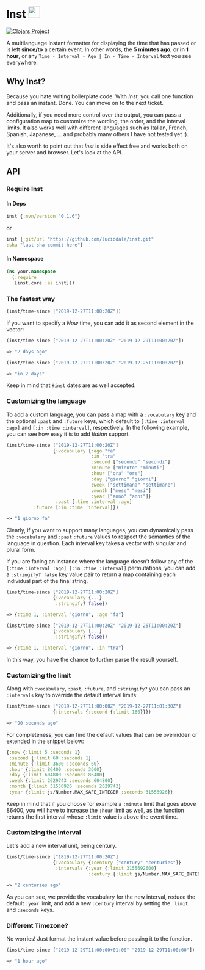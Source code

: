 # Inst <img src="https://static.thenounproject.com/png/199376-200.png" width="30"/>

[![Clojars Project](https://img.shields.io/clojars/v/inst.svg)](https://clojars.org/inst)

A multilanguage instant formatter for displaying the time that has passed or is left **since/to** a certain event.
In other words, the **5 minutes ago**, or **in 1 hour**, or any `Time - Interval - Ago | In - Time - Interval` text you see everywhere.

## Why Inst?
Because you hate writing boilerplate code. With *Inst*, you call one function and pass an instant. Done. You can move on to the next ticket.

Additionally, if you need more control over the output, you can pass a configuration map to customize the wording, the order, and the interval limits. It also works well with different languages such as Italian, French, Spanish, Japanese, ... and probably many others I have not tested yet :).

It's also worth to point out that *Inst* is side effect free and works both on your server and browser. Let's look at the API.

## API

### Require Inst

#### In Deps

```clojure
inst {:mvn/version "0.1.6"}
```

or

```clojure
inst {:git/url "https://github.com/luciodale/inst.git"
:sha "last sha commit here"}
 ```

#### In Namespace

```clojure
(ns your.namespace
  (:require
   [inst.core :as inst]))
```

### The fastest way

```clojure
(inst/time-since ["2019-12-27T11:00:20Z"])
```

If you want to specify a *Now* time, you can add it as second element in the vector:

```clojure
(inst/time-since ["2019-12-27T11:00:20Z" "2019-12-29T11:00:20Z"])

=> "2 days ago"

(inst/time-since ["2019-12-27T11:00:20Z" "2019-12-25T11:00:20Z"])

=> "in 2 days"
```

Keep in mind that `#inst` dates are as well accepted.

### Customizing the language

To add a custom language, you can pass a map with a `:vocabulary` key and the optional `:past` and `:future` keys, which default to `[:time :interval :ago]` and `[:in :time :interval]`, respectively. In the following example, you can see how easy it is to add *Italian* support.

```clojure
(inst/time-since ["2019-12-27T11:00:20Z"]
                 {:vocabulary {:ago "fa"
                               :in "tra"
                               :second ["secondo" "secondi"]
                               :minute ["minuto" "minuti"]
                               :hour ["ora" "ore"]
                               :day ["giorno" "giorni"]
                               :week ["settimana" "settimane"]
                               :month ["mese" "mesi"]
                               :year ["anno" "anni"]}
                  :past [:time :interval :ago]
		  :future [:in :time :interval]})

=> "1 giorno fa"
```

Clearly, if you want to support many languages, you can dynamically pass the `:vocabulary` and `:past` `:future` values to respect the semantics of the language in question. Each interval key takes a vector with singular and plural form.

If you are facing an instance where the language doesn't follow any of the `[:time :interval :ago] [:in :time :interval]` permutations, you can add a `:stringify? false` key value pair to return a map containing each individual part of the final string.

```clojure
(inst/time-since ["2019-12-27T11:00:20Z"]
                 {:vocabulary {...}
                  :stringify? false})

=> {:time 1, :interval "giorno", :ago "fa"}

(inst/time-since ["2019-12-27T11:00:20Z" "2019-12-26T11:00:20Z"]
                 {:vocabulary {...}
                  :stringify? false})

=> {:time 1, :interval "giorno", :in "tra"}
```

In this way, you have the chance to further parse the result yourself.

### Customizing the limit

Along with `:vocabulary`, `:past`, `:future`, and `:stringify?` you can pass an `:intervals` key to override the default interval limits:

```clojure
(inst/time-since ["2019-12-27T11:00:00Z" "2019-12-27T11:01:30Z"]
                 {:intervals {:second {:limit 160}}})

=> "90 seconds ago"
```

For completeness, you can find the default values that can be overridden or extended in the snippet below:

```clojure
{:now {:limit 5 :seconds 1}
 :second {:limit 60 :seconds 1}
 :minute {:limit 3600 :seconds 60}
 :hour {:limit 86400 :seconds 3600}
 :day {:limit 604800 :seconds 86400}
 :week {:limit 2629743 :seconds 604800}
 :month {:limit 31556926 :seconds 2629743}
 :year {:limit js/Number.MAX_SAFE_INTEGER :seconds 31556926}}
```

Keep in mind that if you choose for example a `:minute` limit that goes above 86400, you will have to increase the `:hour` limit as well, as the function returns the first interval whose `:limit` value is above the event time.


### Customizing the interval

Let's add a new interval unit, being century.

```clojure
(inst/time-since ["1819-12-27T11:00:20Z"]
                 {:vocabulary {:century ["century" "centuries"]}
                  :intervals {:year {:limit 3155692600}
                              :century {:limit js/Number.MAX_SAFE_INTEGER :seconds 3155692600}}})

=> "2 centuries ago"
```

As you can see, we provide the vocabulary for the new interval, reduce the default `:year` limit, and add a new `:century` interval by setting the `:limit` and `:seconds` keys.

### Different Timezone?

No worries! Just format the instant value before passing it to the function.

```clojure
(inst/time-since ["2019-12-29T11:00:00+01:00" "2019-12-29T11:00:00"])

=> "1 hour ago"
```
